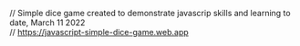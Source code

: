 // Simple dice game created to demonstrate javascrip skills and learning to date, March 11 2022 <br>
// https://javascript-simple-dice-game.web.app
